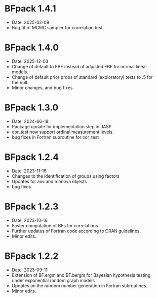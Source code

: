 # BFpack 1.4.1

* Date: 2025-02-09
* Bug fit of MCMC sampler for correlation test.

# BFpack 1.4.0

* Date: 2025-12-03
* Change of default to FBF instead of adjusted FBF for normal linear models.
* Change of default prior probs of standard (exploratory) tests to .5 for the null.
* Minor changes, and bug fixes.

# BFpack 1.3.0

* Date: 2024-06-18
* Package update for implementation step in JASP.
* cor_test now support ordinal measurement levels.
* bug fixes in Fortran subroutine for cor_test


# BFpack 1.2.4

* Date: 2023-11-16
* Changes to the identification of groups using factors
* Updates for aov and manova objects
* bug fixes


# BFpack 1.2.3

* Date: 2023-10-16
* Faster computation of BFs for correlations.
* Further updates of Fortran code according to CRAN guidelines.
* Minor edits.


# BFpack 1.2.2

* Date: 2023-09-11
* Extension of BF.ergm and BF.bergm for Bayesian hypothesis testing under exponential random graph models
* Updates on the random number generation in Fortran subroutines.
* Minor edits.

